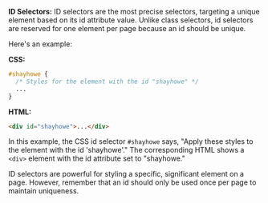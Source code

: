 
**ID Selectors:**
ID selectors are the most precise selectors, targeting a unique element based on its id attribute value. Unlike class selectors, id selectors are reserved for one element per page because an id should be unique.

Here's an example:

**CSS:**
```css
#shayhowe {
  /* Styles for the element with the id "shayhowe" */
  ...
}
```

**HTML:**
```html
<div id="shayhowe">...</div>
```

In this example, the CSS id selector `#shayhowe` says, "Apply these styles to the element with the id 'shayhowe'." The corresponding HTML shows a `<div>` element with the id attribute set to "shayhowe."

ID selectors are powerful for styling a specific, significant element on a page. However, remember that an id should only be used once per page to maintain uniqueness.
